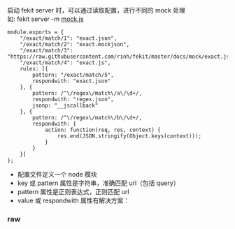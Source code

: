 启动 fekit server 时，可以通过读取配置，进行不同的 mock 处理    
如: fekit server -m [mock.js](https://raw.githubusercontent.com/rinh/fekit/master/docs/mock/sample.js)

    module.exports = {
        "/exact/match/1": "exact.json",
        "/exact/match/2": "exact.mockjson",
        "/exact/match/3": "https://raw.githubusercontent.com/rinh/fekit/master/docs/mock/exact.json",
        "/exact/match/4": "exact.js",
        rules: [{
            pattern: "/exact/match/5",
            respondwith: "exact.json"
        }, {
            pattern: /^\/regex\/match\/a\/\d+/,
            respondwith: "regex.json",
            jsonp: "__jscallback"
        }, {
            pattern: /^\/regex\/match\/b\/\d+/,
            respondwith: {
                action: function(req, res, context) {
                    res.end(JSON.stringify(Object.keys(context)));
                }
            }
        }]
    };

* 配置文件定义一个 node 模块
* key 或 pattern 属性是字符串，准确匹配 url（包括 query）
* pattern 属性是正则表达式，正则匹配 url
* value 或 respondwith 属性有解决方案：


### raw
